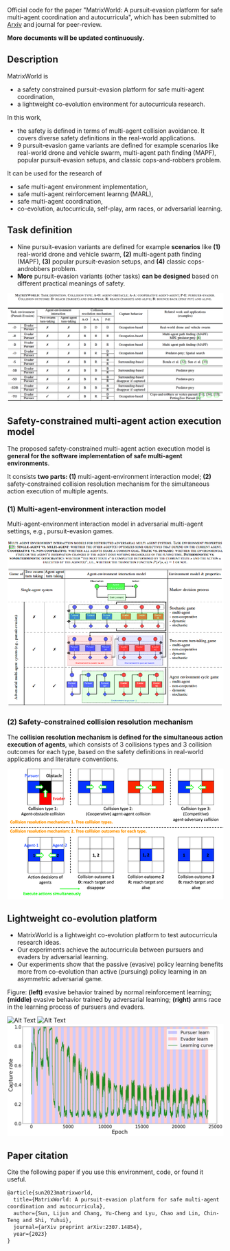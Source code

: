 
Official code for the paper 
"MatrixWorld: A pursuit-evasion platform for safe multi-agent coordination and autocurricula", 
which has been submitted to [Arxiv](https://arxiv.org/abs/2307.14854) and journal for peer-review.


**More documents will be updated continuously.**


## Description

MatrixWorld is 
- a safety constrained pursuit-evasion platform for safe multi-agent coordination,
- a lightweight co-evolution environment for autocurricula research.

In this work, 
- the safety is defined in terms of multi-agent collision avoidance.
It covers diverse safety definitions in the real-world applications.
- 9 pursuit-evasion game variants are defined for example scenarios
like real-world drone and vehicle swarm,
multi-agent path finding (MAPF), 
popular pursuit-evasion setups, 
and classic cops-and-robbers problem.

It can be used for the research of
- safe multi-agent environment implementation,
- safe multi-agent reinforcement learnng (MARL),
- safe multi-agent coordination,
- co-evolution, autocurricula, self-play, arm races, or adversarial learning.


## Task definition

- Nine pursuit-evasion variants are defined for example **scenarios** like 
  **(1)** real-world drone and vehicle swarm, 
  **(2)** multi-agent path finding (MAPF), 
  **(3)** popular pursuit-evasion setups, and 
  **(4)** classic cops-androbbers problem.
- **More** pursuit-evasion variants (other tasks) **can be designed** based on different practical meanings of safety.

![Alt Text](https://github.com/LijunSun90/MatrixWorld/blob/main/docs/figures/task_definition.png)


## Safety-constrained multi-agent action execution model

The proposed safety-constrained multi-agent action execution model is **general for the software implementation of safe multi-agent environments**.

It consists **two parts: (1)** multi-agent-environment interaction model; 
**(2)** safety-constrained collision resolution mechanism for the simultaneous action execution of multiple agents.

### (1) Multi-agent-environment interaction model

Multi-agent-environment interaction model in adversarial multi-agent settings, e.g., pursuit-evasion games.

![Alt Text](https://github.com/LijunSun90/MatrixWorld/blob/main/docs/figures/multiagent_environment_interaction_models.png)

### (2) Safety-constrained collision resolution mechanism

The **collision resolution mechanism is defined for the simultaneous action execution of agents**, 
which consists of 3 collisions types and 3 collision outcomes for each type,
based on the safety definitions in real-world applications and literature conventions.

![Alt Text](https://github.com/LijunSun90/MatrixWorld/blob/main/docs/figures/collision_resolution_mechanism.png)

## Lightweight co-evolution platform

- MatrixWorld is a lightweight co-evolution platform to test autocurricula research ideas.
- Our experiments achieve the autocurricula between pursuers and evaders by adversarial learning. 
- Our experiments show that 
  the passive (evasive) policy learning benefits more from co-evolution 
  than active (pursuing) policy learning in an asymmetric adversarial game.

Figure: **(left)** evasive behavior trained by normal reinforcement learning;
**(middle)** evasive behavior trained by adversarial learning;
**(right)** arms race in the learning process of pursuers and evaders.

![Alt Text](https://github.com/LijunSun90/MatrixWorld/blob/main/data/o_compare/video_evasion_trained_by_random_vs_adversarial.gif)
![Alt Text](https://github.com/LijunSun90/MatrixWorld/blob/main/data/o_compare/video_evasion_trained_by_adversarial_vs_adversarial.gif)
![Alt Text](https://github.com/LijunSun90/MatrixWorld/blob/main/docs/figures/capture_rate_generalist_vs_generalist.png)


## Paper citation

Cite the following paper if you use this environment, code, or found it useful.

    @article{sun2023matrixworld,
      title={MatrixWorld: A pursuit-evasion platform for safe multi-agent coordination and autocurricula},
      author={Sun, Lijun and Chang, Yu-Cheng and Lyu, Chao and Lin, Chin-Teng and Shi, Yuhui},
      journal={arXiv preprint arXiv:2307.14854},
      year={2023}
    }

